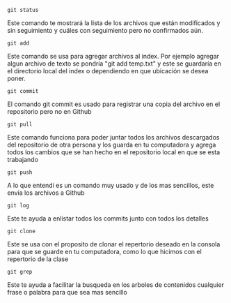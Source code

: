 	git status
Este comando te mostrará la lista de los archivos que están modificados y sin seguimiento y cuáles con seguimiento pero no confirmados aún.

	git add
Este comando se usa para agregar archivos al index. Por ejemplo agregar algun archivo de texto se pondría "git add temp.txt" y este se guardaría en el directorio local del index o dependiendo en que ubicación se desea poner.

	git commit
El comando git commit es usado para registrar una copia del archivo en el repositorio pero no en Github

	git pull
Este comando funciona para poder juntar todos los archivos descargados del repositorio de otra persona y los guarda en tu computadora y agrega todos los cambios que se han hecho en el repositorio local en que se esta trabajando

	git push
A lo que entendí es un comando muy usado y de los mas sencillos, este envía los archivos a Github

	git log
Este te ayuda a enlistar todos los commits junto con todos los detalles

	git clone
Este se usa con el proposito de clonar el repertorio deseado en la consola para que se guarde en tu computadora, como lo que hicimos con el repertorio de la clase

	git grep
Este te ayuda a facilitar la busqueda en los arboles de contenidos cualquier frase o palabra para que sea mas sencillo
